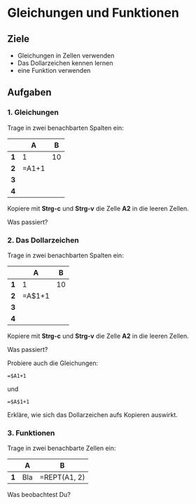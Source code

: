 
# Gleichungen und Funktionen

## Ziele

* Gleichungen in Zellen verwenden
* Das Dollarzeichen kennen lernen
* eine Funktion verwenden

## Aufgaben

### 1. Gleichungen

Trage in zwei benachbarten Spalten ein:

|       | **A** | **B** |
|-------|-------|-------|
| **1** |   1   |   10  | 
| **2** | =A1+1 |       |
| **3** |       |       |
| **4** |       |       |

Kopiere mit **Strg-c** und **Strg-v** die Zelle **A2** in die leeren Zellen.

Was passiert?


### 2. Das Dollarzeichen

Trage in zwei benachbarten Spalten ein:

|       | **A** | **B** |
|-------|-------|-------|
| **1** |   1   |   10  | 
| **2** | =A$1+1 |       |
| **3** |       |       |
| **4** |       |       |

Kopiere mit **Strg-c** und **Strg-v** die Zelle **A2** in die leeren Zellen.

Was passiert?

Probiere auch die Gleichungen:

    =$A1+1

und

    =$A$1+1

Erkläre, wie sich das Dollarzeichen aufs Kopieren auswirkt.


### 3. Funktionen

Trage in zwei benachbarte Zellen ein:

|       | **A** | **B** |
|-------|-------|-------|
| **1** | Bla   | =REPT(A1, 2) |

Was beobachtest Du?
